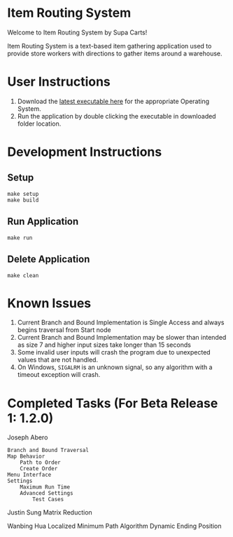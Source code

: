 # Item Routing System

Welcome to Item Routing System by Supa Carts!

Item Routing System is a text-based item gathering application used to provide store workers with directions to gather items around a warehouse.

# User Instructions
1. Download the [latest executable here](https://github.com/josephabero/ShoppingForCarts/releases) for the appropriate Operating System.
2. Run the application by double clicking the executable in downloaded folder location.

# Development Instructions
## Setup
```
make setup
make build
```

## Run Application
```
make run
```

## Delete Application
```
make clean
```

# Known Issues
1. Current Branch and Bound Implementation is Single Access and always begins traversal from Start node
2. Current Branch and Bound Implementation may be slower than intended as size 7 and higher input sizes take longer than 15 seconds
3. Some invalid user inputs will crash the program due to unexpected values that are not handled.
4. On Windows, `SIGALRM` is an unknown signal, so any algorithm with a timeout exception will crash.

# Completed Tasks (For Beta Release 1: 1.2.0)

Joseph Abero

	Branch and Bound Traversal
	Map Behavior
		Path to Order
		Create Order
	Menu Interface
	Settings
		Maximum Run Time
	 	Advanced Settings
	 		Test Cases

Justin Sung
	Matrix Reduction

Wanbing Hua
	Localized Minimum Path Algorithm
	Dynamic Ending Position

